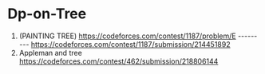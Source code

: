 # Dp-on-Tree
1. (PAINTING TREE) https://codeforces.com/contest/1187/problem/E --------- https://codeforces.com/contest/1187/submission/214451892
2. Appleman and tree https://codeforces.com/contest/462/submission/218806144
